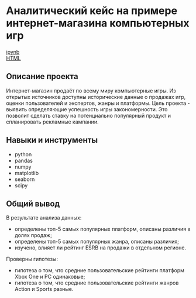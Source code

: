 # Аналитический кейс на примере интернет-магазина компьютерных игр

[ipynb](p05_computer_game_online_store.ipynb)\
[HTML](http://htmlpreview.github.io/?https://github.com/ilyaapa/practicum_portfolio/blob/main/Computer%20Game%20Online%20Store/p05_computer_game_online_store.html)


## Описание проекта

Интернет-магазин продаёт по всему миру компьютерные игры. Из открытых источников доступны исторические
данные о продажах игр, оценки пользователей и экспертов, жанры и платформы. Цель проекта - выявить определяющие
успешность игры закономерности. Это позволит сделать ставку на потенциально популярный продукт и спланировать
рекламные кампании.

## Навыки и инструменты

- python
- pandas
- numpy
- matplotlib
- seaborn
- scipy

## Общий вывод

В результате анализа данных:
- определены топ-5 самых популярных платформ, описаны различия в долях продаж;
- определены топ-5 самых популярных жанра, описаны различия;
- изучено, влияет ли рейтинг ESRB на продажи в отдельном регионе.

Проверны гипотезы:
- гипотеза о том, что средние пользовательские рейтинги платформ Xbox One и PC одинаковые;
- гипотеза о том, что средние пользовательские рейтинги жанров Action и Sports разные.
